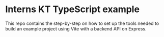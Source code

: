 # Interns KT TypeScript example
This repo contains the step-by-step on how to set up the tools needed to build an example project using Vite with a backend API on Express.

